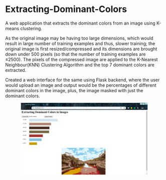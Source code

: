 # Extracting-Dominant-Colors
A web application that extracts the dominant colors from an image using K-means clustering.

As the original image may be having too large dimensions, which would result in large number of training examples and thus, slower training; the original image is first resized/compressed and its dimensions are brought down under 500 pixels (so that the number of training examples are ≤2500). The pixels of the compressed image are applied to the K-Nearest Neighbour(KNN) Clustering Algorithm and the top 7 dominant colors are extracted.

Created a web interface for the same using Flask backend, where the user would upload an image and output would be the percentages of different dominant colors in the image, plus, the image masked with just the dominant colors.

<p align="center"><img src="./demo/dom_colors.png" width="80%"></p>
